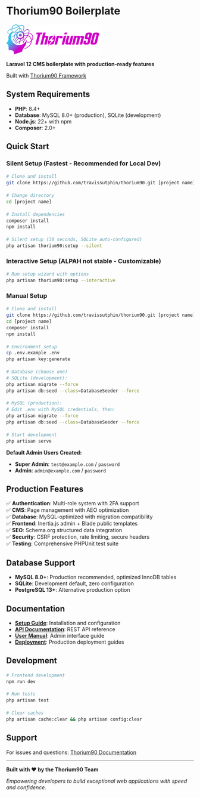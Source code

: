 # Thorium90 Boilerplate

![Thorium90 Logo](public/images/logos/header.png)

**Laravel 12 CMS boilerplate with production-ready features**

Built with [Thorium90 Framework](https://github.com/travissutphin/thorium90)

## System Requirements

- **PHP**: 8.4+
- **Database**: MySQL 8.0+ (production), SQLite (development)
- **Node.js**: 22+ with npm
- **Composer**: 2.0+

## Quick Start

### Silent Setup (Fastest - Recommended for Local Dev)
```bash
# Clone and install
git clone https://github.com/travissutphin/thorium90.git [project name]

# Change directory
cd [project name]

# Install dependencies
composer install
npm install

# Silent setup (30 seconds, SQLite auto-configured)
php artisan thorium90:setup --silent
```

### Interactive Setup (ALPAH not stable - Customizable)
```bash
# Run setup wizard with options
php artisan thorium90:setup --interactive
```

### Manual Setup
```bash
# Clone and install
git clone https://github.com/travissutphin/thorium90.git [project name]
cd [project name]
composer install 
npm install

# Environment setup
cp .env.example .env
php artisan key:generate

# Database (choose one)
# SQLite (development):
php artisan migrate --force
php artisan db:seed --class=DatabaseSeeder --force

# MySQL (production):
# Edit .env with MySQL credentials, then:
php artisan migrate --force
php artisan db:seed --class=DatabaseSeeder --force

# Start development
php artisan serve
```

**Default Admin Users Created:**
- **Super Admin**: `test@example.com` / `password`
- **Admin**: `admin@example.com` / `password`

## Production Features

✅ **Authentication**: Multi-role system with 2FA support  
✅ **CMS**: Page management with AEO optimization  
✅ **Database**: MySQL-optimized with migration compatibility  
✅ **Frontend**: Inertia.js admin + Blade public templates  
✅ **SEO**: Schema.org structured data integration  
✅ **Security**: CSRF protection, rate limiting, secure headers  
✅ **Testing**: Comprehensive PHPUnit test suite  

## Database Support

- **MySQL 8.0+**: Production recommended, optimized InnoDB tables
- **SQLite**: Development default, zero configuration
- **PostgreSQL 13+**: Alternative production option

## Documentation

- **[Setup Guide](docs/client/SETUP.md)**: Installation and configuration
- **[API Documentation](docs/client/API.md)**: REST API reference
- **[User Manual](docs/client/MANUAL.md)**: Admin interface guide
- **[Deployment](docs/deployment/)**: Production deployment guides

## Development

```bash
# Frontend development
npm run dev

# Run tests
php artisan test

# Clear caches
php artisan cache:clear && php artisan config:clear
```

## Support

For issues and questions: [Thorium90 Documentation](https://thorium90.com/docs)

---

**Built with ❤️ by the Thorium90 Team**

*Empowering developers to build exceptional web applications with speed and confidence.*
